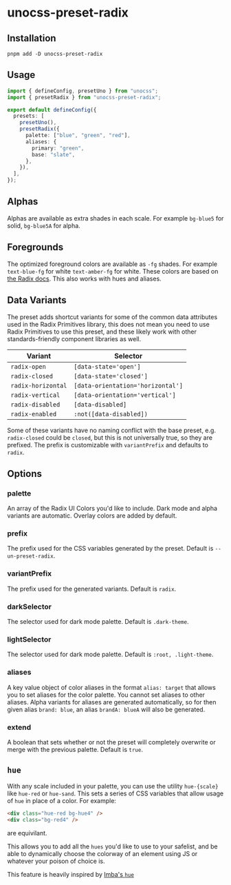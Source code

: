 # unocss-preset-radix

## Installation

```
pnpm add -D unocss-preset-radix
```

## Usage

```ts
import { defineConfig, presetUno } from "unocss";
import { presetRadix } from "unocss-preset-radix";

export default defineConfig({
  presets: [
    presetUno(),
    presetRadix({
      palette: ["blue", "green", "red"],
      aliases: {
        primary: "green",
        base: "slate",
      },
    }),
  ],
});
```

## Alphas

Alphas are available as extra shades in each scale. For example `bg-blue5` for solid, `bg-blue5A` for alpha.

## Foregrounds

The optimized foreground colors are available as `-fg` shades. For example `text-blue-fg` for white `text-amber-fg` for white. These colors are based on [the Radix docs](https://www.radix-ui.com/colors/docs/palette-composition/composing-a-palette#choosing-a-brand-scale). This also works with hues and aliases.

## Data Variants

The preset adds shortcut variants for some of the common data attributes used in the Radix Primitives library, this does not mean you need to use Radix Primitives to use this preset, and these likely work with other standards-friendly component libraries as well.

| Variant            | Selector                          |
| ------------------ | --------------------------------- |
| `radix-open`       | `[data-state='open']`             |
| `radix-closed`     | `[data-state='closed']`           |
| `radix-horizontal` | `[data-orientation='horizontal']` |
| `radix-vertical`   | `[data-orientation='vertical']`   |
| `radix-disabled`   | `[data-disabled]`                 |
| `radix-enabled`    | `:not([data-disabled])`           |

Some of these variants have no naming conflict with the base preset, e.g. `radix-closed` could be `closed`, but this is not universally true, so they are prefixed. The prefix is customizable with `variantPrefix` and defaults to `radix`.

## Options

### palette

An array of the Radix UI Colors you'd like to include. Dark mode and alpha variants are automatic. Overlay colors are added by default.

### prefix

The prefix used for the CSS variables generated by the preset. Default is `--un-preset-radix`.

### variantPrefix

The prefix used for the generated variants. Default is `radix`.

### darkSelector

The selector used for dark mode palette. Default is `.dark-theme`.

### lightSelector

The selector used for dark mode palette. Default is `:root, .light-theme`.

### aliases

A key value object of color aliases in the format `alias: target` that allows you to set aliases for the color palette. You cannot set aliases to other aliases. Alpha variants for aliases are generated automatically, so for then given alias `brand: blue`, an alias `brandA: blueA` will also be generated.

### extend

A boolean that sets whether or not the preset will completely overwrite or merge with the previous palette. Default is `true`.

## `hue`

With any scale included in your palette, you can use the utility `hue-{scale}` like `hue-red` or `hue-sand`. This sets a series of CSS variables that allow usage of `hue` in place of a color. For example:

```html
<div class="hue-red bg-hue4" />
<div class="bg-red4" />
```

are equivilant.

This allows you to add all the `hues` you'd like to use to your safelist, and be able to dynamically choose the colorway of an element using JS or whatever your poison of choice is.

This feature is heavily inspired by [Imba's `hue`](https://imba.io/docs/css/properties/hue)
